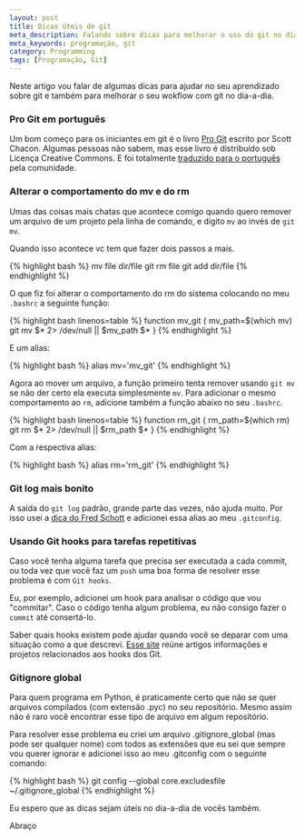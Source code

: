 ```yaml
---
layout: post
title: Dicas úteis de git
meta_description: Falando sobre dicas para melhorar o uso do git no dia-a-dia.
meta_keywords: programação, git
category: Programming
tags: [Programação, Git]
---
```


Neste artigo vou falar de algumas dicas para ajudar no seu aprendizado sobre
git e também para melhorar o seu wokflow com git no dia-a-dia.

### Pro Git em português

Um bom começo para os iniciantes em git é o livro
[Pro Git](http://www.amazon.com/gp/product/1430218339?ie=UTF8&camp=1789&creative=9325&creativeASIN=1430218339&linkCode=as2&tag=git-sfconservancy-20
"Pro Git na Amazon") escrito por
Scott Chacon. Algumas pessoas não sabem, mas esse livro é distribuído sob
Licença Creative Commons. E foi totalmente
[traduzido para o português](http://git-scm.com/book/pt-br
"Livro Pro Git online em português.") pela
comunidade.

### Alterar o comportamento do mv e do rm

Umas das coisas mais chatas que acontece comigo quando quero remover um arquivo
de um projeto pela linha de comando, e digito ``mv`` ao invés de ``git mv``.

Quando isso acontece vc tem que fazer dois passos a mais.

{% highlight bash %}
mv file dir/file
git rm file
git add dir/file
{% endhighlight %}

O que fiz foi alterar o comportamento do rm do sistema colocando no meu
``.bashrc`` a seguinte função:

{% highlight bash linenos=table %}
function mv_git {
    mv_path=$(which mv)
    git mv $* 2> /dev/null || $mv_path $*
}
{% endhighlight %}

E um alias:

{% highlight bash %}
alias mv='mv_git'
{% endhighlight %}

Agora ao mover um arquivo, a função primeiro tenta remover usando ``git mv``
se não der certo ela executa simplesmente ``mv``. Para adicionar o mesmo
comportamento ao  ``rm``, adicione também a função abaixo no seu ``.bashrc``.

{% highlight bash linenos=table %}
function rm_git {
    rm_path=$(which rm)
    git rm $* 2> /dev/null || $rm_path $*
}
{% endhighlight %}

Com a respectiva alias:

{% highlight bash %}
alias rm='rm_git'
{% endhighlight %}

### Git log mais bonito

A saída do ``git log`` padrão, grande parte das vezes, não ajuda muito. Por
isso usei a
[dica do Fred Schott](http://fredkschott.com/post/2014/02/git-log-is-so-2005/
"Git log is *so* 2005.") e adicionei essa alias ao meu ``.gitconfig``.

### Usando Git hooks para tarefas repetitivas

Caso você tenha alguma tarefa que precisa ser executada a cada commit, ou toda
vez que você faz um ``push`` uma boa forma de resolver esse problema é com
``Git hooks``.

Eu, por exemplo, adicionei um hook para analisar o código que vou "commitar".
Caso o código tenha algum problema, eu não consigo fazer o ``commit`` até
consertá-lo.

Saber quais hooks existem pode ajudar quando você se deparar com uma situação
como a que descrevi. [Esse site](http://githooks.com/ "Site sobre Git hooks")
reúne artigos informações e projetos relacionados aos hooks dos Git.

### Gitignore global

Para quem programa em Python, é praticamente certo que não se quer arquivos
compilados (com extensão .pyc) no seu repositório. Mesmo assim não é raro você
encontrar esse tipo de arquivo em algum repositório.

Para resolver esse problema eu criei um arquivo .gitignore_global (mas pode ser
qualquer nome) com todos as extensões que eu sei que sempre vou querer ignorar
e adicionei isso ao meu .gitconfig com o seguinte comando:

{% highlight bash %}
git config --global core.excludesfile ~/.gitignore_global
{% endhighlight %}

Eu espero que as dicas sejam úteis no dia-a-dia de vocês também.

Abraço
